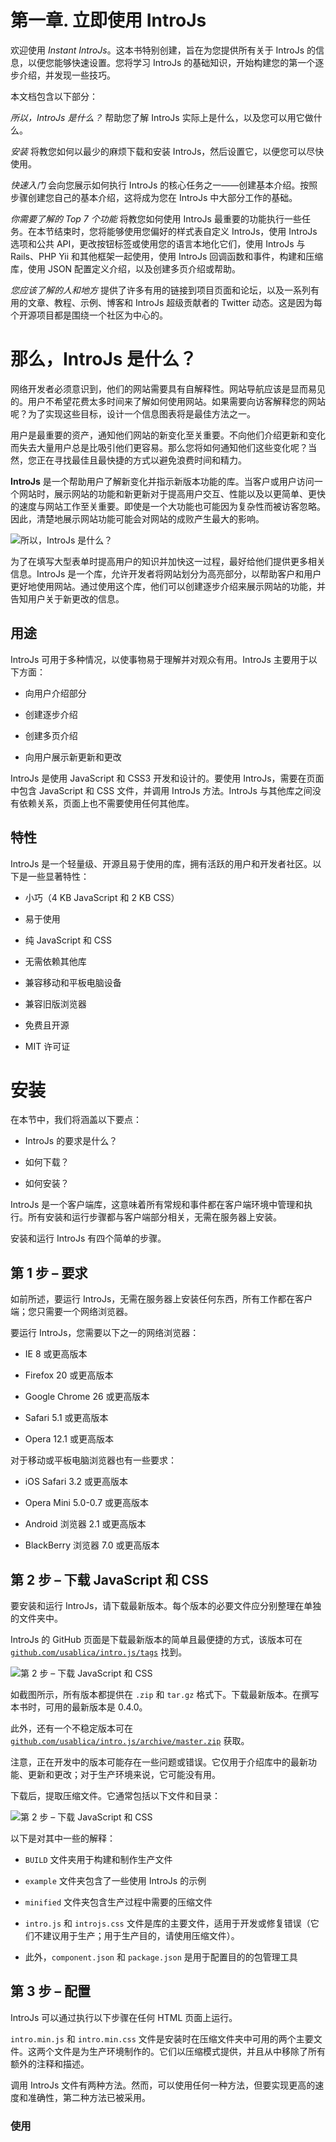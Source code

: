 # 第一章. 立即使用 IntroJs

欢迎使用 *Instant IntroJs*。这本书特别创建，旨在为您提供所有关于 IntroJs 的信息，以便您能够快速设置。您将学习 IntroJs 的基础知识，开始构建您的第一个逐步介绍，并发现一些技巧。

本文档包含以下部分：

*所以，IntroJs 是什么？* 帮助您了解 IntroJs 实际上是什么，以及您可以用它做什么。

*安装* 将教您如何以最少的麻烦下载和安装 IntroJs，然后设置它，以便您可以尽快使用。

*快速入门* 会向您展示如何执行 IntroJs 的核心任务之一——创建基本介绍。按照步骤创建您自己的基本介绍，这将成为您在 IntroJs 中大部分工作的基础。

*你需要了解的 Top 7 个功能* 将教您如何使用 IntroJs 最重要的功能执行一些任务。在本节结束时，您将能够使用您偏好的样式表自定义 IntroJs，使用 IntroJs 选项和公共 API，更改按钮标签或使用您的语言本地化它们，使用 IntroJs 与 Rails、PHP Yii 和其他框架一起使用，使用 IntroJs 回调函数和事件，构建和压缩库，使用 JSON 配置定义介绍，以及创建多页介绍或帮助。

*您应该了解的人和地方* 提供了许多有用的链接到项目页面和论坛，以及一系列有用的文章、教程、示例、博客和 IntroJs 超级贡献者的 Twitter 动态。这是因为每个开源项目都是围绕一个社区为中心的。

# 那么，IntroJs 是什么？

网络开发者必须意识到，他们的网站需要具有自解释性。网站导航应该是显而易见的。用户不希望花费太多时间来了解如何使用网站。如果需要向访客解释您的网站呢？为了实现这些目标，设计一个信息图表将是最佳方法之一。

用户是最重要的资产，通知他们网站的新变化至关重要。不向他们介绍更新和变化而失去大量用户总是比吸引他们更容易。那么您将如何通知他们这些变化呢？当然，您正在寻找最佳且最快捷的方式以避免浪费时间和精力。

**IntroJs** 是一个帮助用户了解新变化并指示新版本功能的库。当客户或用户访问一个网站时，展示网站的功能和新更新对于提高用户交互、性能以及以更简单、更快的速度与网站工作至关重要。即使是一个大功能也可能因为复杂性而被访客忽略。因此，清楚地展示网站功能可能会对网站的成败产生最大的影响。

![所以，IntroJs 是什么？](img/2517_01_01.jpg)

为了在填写大型表单时提高用户的知识并加快这一过程，最好给他们提供更多相关信息。IntroJs 是一个库，允许开发者将网站划分为高亮部分，以帮助客户和用户更好地使用网站。通过使用这个库，他们可以创建逐步介绍来展示网站的功能，并告知用户关于新更改的信息。

## 用途

IntroJs 可用于多种情况，以使事物易于理解并对观众有用。IntroJs 主要用于以下方面：

+   向用户介绍部分

+   创建逐步介绍

+   创建多页介绍

+   向用户展示新更新和更改

IntroJs 是使用 JavaScript 和 CSS3 开发和设计的。要使用 IntroJs，需要在页面中包含 JavaScript 和 CSS 文件，并调用 IntroJs 方法。IntroJs 与其他库之间没有依赖关系，页面上也不需要使用任何其他库。

## 特性

IntroJs 是一个轻量级、开源且易于使用的库，拥有活跃的用户和开发者社区。以下是一些显著特性：

+   小巧（4 KB JavaScript 和 2 KB CSS）

+   易于使用

+   纯 JavaScript 和 CSS

+   无需依赖其他库

+   兼容移动和平板电脑设备

+   兼容旧版浏览器

+   免费且开源

+   MIT 许可证

# 安装

在本节中，我们将涵盖以下要点：

+   IntroJs 的要求是什么？

+   如何下载？

+   如何安装？

IntroJs 是一个客户端库，这意味着所有常规和事件都在客户端环境中管理和执行。所有安装和运行步骤都与客户端部分相关，无需在服务器上安装。

安装和运行 IntroJs 有四个简单的步骤。

## 第 1 步 – 要求

如前所述，要运行 IntroJs，无需在服务器上安装任何东西，所有工作都在客户端；您只需要一个网络浏览器。

要运行 IntroJs，您需要以下之一的网络浏览器：

+   IE 8 或更高版本

+   Firefox 20 或更高版本

+   Google Chrome 26 或更高版本

+   Safari 5.1 或更高版本

+   Opera 12.1 或更高版本

对于移动或平板电脑浏览器也有一些要求：

+   iOS Safari 3.2 或更高版本

+   Opera Mini 5.0-0.7 或更高版本

+   Android 浏览器 2.1 或更高版本

+   BlackBerry 浏览器 7.0 或更高版本

## 第 2 步 – 下载 JavaScript 和 CSS

要安装和运行 IntroJs，请下载最新版本。每个版本的必要文件应分别整理在单独的文件夹中。

IntroJs 的 GitHub 页面是下载最新版本的简单且最便捷的方式，该版本可在 [`github.com/usablica/intro.js/tags`](https://github.com/usablica/intro.js/tags) 找到。

![第 2 步 – 下载 JavaScript 和 CSS](img/2517_01_02.jpg)

如截图所示，所有版本都提供在 `.zip` 和 `tar.gz` 格式下。下载最新版本。在撰写本书时，可用的最新版本是 0.4.0。

此外，还有一个不稳定版本可在 [`github.com/usablica/intro.js/archive/master.zip`](https://github.com/usablica/intro.js/archive/master.zip) 获取。

注意，正在开发中的版本可能存在一些问题或错误。它仅用于介绍库中的最新功能、更新和更改；对于生产环境来说，它可能没有用。

下载后，提取压缩文件。它通常包括以下文件和目录：

![第 2 步 – 下载 JavaScript 和 CSS](img/2517_01_03.jpg)

以下是对其中一些的解释：

+   `BUILD` 文件夹用于构建和制作生产文件

+   `example` 文件夹包含了一些使用 IntroJs 的示例

+   `minified` 文件夹包含生产过程中需要的压缩文件

+   `intro.js` 和 `introjs.css` 文件是库的主要文件，适用于开发或修复错误（它们不建议用于生产；用于生产目的，请使用压缩文件）。

+   此外，`component.json` 和 `package.json` 是用于配置目的的包管理工具

## 第 3 步 – 配置

IntroJs 可以通过执行以下步骤在任何 HTML 页面上运行。

`intro.min.js` 和 `intro.min.css` 文件是安装时在压缩文件夹中可用的两个主要文件。这两个文件是为生产环境制作的。它们以压缩模式提供，并且从中移除了所有额外的注释和描述。

调用 IntroJs 文件有两种方法。然而，可以使用任何一种方法，但要实现更高的速度和准确性，第二种方法已被采用。

### 使用 <script> 标签

要使用 `<script>` 标签，请在 HTML 文档中包含以下 JavaScript 和 CSS 文件：

```js
  <!-- Add IntroJs -->
  <script type="text/javascript"src="img/intro.min.js"></script>
  <!-- Add IntroJs styles -->
  <linkhref="introjs.min.css"rel="stylesheet">
```

### AMD 和 CommonJs

IntroJs 的另一个有用特性是它与 AMD 和 CommonJs 模式的兼容性。可以使用这些模式调用 JavaScript 和 CSS 文件，而且不需要使用 `<script>` 标签。通过使用这种方式，可以异步调用 JavaScript 和 CSS 文件。

这种方法提高了文档的加载速度，同时，在加载时网页不会被阻塞。如前所述，这种方法已被推荐代替其他方法。

```js
require(["intro"], function(introJs) {
    //This function is called when intro.js is loaded.
    //Hence, you can write `introJs().start();` here
});
```

这段代码是使用 RequireJs 库编写的。通过使用这种方法，IntroJs 程序的作用域或闭包将被确定。此外，加载文件的请求将以异步方式发送，它不会等待调用流程完成。此外，它还提高了加载速度。

要使用此功能，您需要在您的页面上包含以下库之一：

+   RequireJs

+   curl

+   LSJS

+   Dojo 1.7 或更高版本

此外，通过使用这种方法，还可以调用 `introjs.css`。然而，由于这种方法在不同浏览器中可能引起的问题，不推荐使用，并且 `<link>` 标签已被优先考虑用于调用 CSS 文件。

## 就这样

到目前为止，你应该已经安装了 IntroJs；你现在可以自由地探索并了解更多关于它的信息。

# 快速开始

在本节中，我们将讨论以下主题：

+   设置

+   创建一个新的示例

你需要使用 IntroJs 创建一个介绍页面吗？本节将解释完成此操作的简单两步。

## 步骤 1 – 定义元素

元素可以用以下两种方法定义：

+   使用元素属性

+   使用 JavaScript 对象（JSON）

### 使用元素属性

采用这种方法，你可以轻松设置和定义你的第一个介绍。为了通过属性设置介绍，将一些希望成为故事一部分的自定义属性添加到元素中。`data-intro` 和 `data-step` 属性使得向高亮元素添加一些文本或标题或更改工具提示的位置成为可能。为了实现这些，请执行本节中概述的步骤。

#### data-intro 属性

对于每个介绍步骤，都可以有一个工具提示，向用户简要介绍相关信息。当元素被高亮时，`data-intro` 属性定义了工具提示文本，例如：

```js
<a href='http://google.com/' data-intro='Hello step one!'>I'm a link</a>
```

上述示例生成了 `Hello step one!` 工具提示文本。

#### data-step 属性

`data-step` 属性通过在介绍中的每个步骤设置一个数字来设置每个步骤的优先级，例如：

```js
<a href='http://google.com/' data-intro='Hello step one!' data-step='1'>Link One</a>
<a href='http://yahoo.com/' data-intro='Hello step two!' data-step='2'>Link Two</a>
```

在这个例子中，介绍中有两个元素，它们有不同的优先级或 `data-step` 属性。当介绍开始时，首先高亮的是 `Link One` 的值，而不是 `Link Two` 的值，因为 `data-step` 的优先级更高。此外，在添加具有不同 `data-step` 属性的其他元素后，也可以更改优先级。

#### data-position 属性

`data-position` 属性使得设置工具提示框的位置成为可能。然而，这是一个可选属性，但它让我们能够设置工具提示框的正确位置。默认情况下，工具提示框的位置被设置为高亮元素底部。然而，可以通过 `data-position` 属性来更改它。`data-position` 属性可以取 `top`、`bottom`、`left` 或 `right` 值，例如：

```js
<a href='http://google.com/' data-intro='Hello step one!' data-step='1' data-position='right'>Link One</a>
```

上述示例生成了 `Hello step one!` 工具提示文本，并且工具提示框将出现在右侧。

### 使用 JavaScript 对象（JSON）

JavaScript 对象或 JSON 是定义介绍的另一种方式。这种方法与元素属性之间没有区别。然而，它是一种清晰的方式来程序化生成介绍。

IntroJs 有一个名为 `setOptions` 的方法，它赋予我们设置库中一些选项的能力。这些选项之一是 `steps` 属性，它以数组的形式包含介绍的所有步骤。

首先，创建一个 `introJS` 的实例。然后，调用 `setOptions`（或 `setOption`）来设置所有步骤。现在，我们只需要创建介绍中步骤的数组。每个步骤及其所有属性都包含一个对象，该对象包括以下属性：

+   `element`: 这定义了介绍的目标元素，是一个 CSS 选择器

+   `intro`: 这包括工具提示框的文本

+   `step`: 这包括一个数字来设置每个步骤的优先级

+   `position` : 这代表工具提示框的位置，可以是 `top`、`bottom`、`right` 或 `left`

以下代码是一个步骤的示例：

```js
{
    element:'#step2',
    intro:"Ok, wasn't that fun?",
    position:'right'
}
```

所有步骤的完整示例如下：

```js
var intro =introJs();
          intro.setOptions({
            steps: [
            {
              element:'#step1',
              intro:"This is a tooltip."
            },
            {
              element:'#step2',
              intro:"Ok, wasn't that fun?",
              position:'right'
            },
            {
              element:'#step3',
              intro:'More features, more fun.',
              position:'left'
            }
          ]
});
```

在前面的示例中，我们创建了一个 `introJS` 的实例并定义了介绍的三个步骤。

## 步骤 2 – 调用 start() 方法

我们几乎完成了！从 `introJS` 实例调用 `start()` 方法是创建介绍的最终步骤。

IntroJs 有一个构造函数，它创建库中的一个实例并将其所有选项设置到该实例中。构造函数可以接受一个参数，该参数定义了介绍的农场，例如，为整个页面或特定元素或容器运行介绍。

下面是一个整个页面的示例：

```js
var instance = introJs(); //without selector, start introduction for whole page
```

下面是一个特定容器的示例：

```js
var instance = introJs("#intro-farm"); //start introduction for element id='intro-farm'
```

在前面的示例中，我们创建了 `introJS` 的两个实例，第一个没有指定元素，第二个有 `#intro-farm`。现在我们有一个 `introJS` 的实例，我们只需要调用 `start()` 方法。

```js
instance.start();
```

在调用 `start()` 方法后，介绍开始。要使用 JavaScript 对象定义步骤，我们首先需要调用 `setOptions()`，然后调用 `start()` 方法。

![步骤 2 – 调用 start() 方法](img/2517_01_04.jpg)

### Hello World

好的，现在让我们使用 IntroJs 的基本功能创建我们的第一个介绍。首先，创建你的 `hello-world.html` 文件如下：

```js
<!DOCTYPE html>
<html lang="en">
<head>
<meta charset="utf-8">
<title>IntroJS-Hello World</title>
<!-- Add IntroJs styles -->
<link href="introjs.css" rel="stylesheet">
</head>
<body>
<div>
<h1 >Basic Usage</span></h1>
<p class="lead" data-step="4" data-intro="Another step.">This is the basic
usage of IntroJs, with <code>data-step</code> and <code>data-intro</code> attributes.
</p>
<a class="btnbtn-large btn-success" href="javascript:void(0);" onclick="javascript:introJs().start();">Start</a>
</div>
<div>
<div>
<h4 data-step="1" data-intro="This is a tooltip!">Section One</h4>
<p>Loremipsum dolor sitamet, consecteturadipiscingelit. Duismollisaugue a nequecursus ac blanditorcifaucibus.Phasellusnecmetuspurus.</p>
<h4 data-step="2" data-intro="This is a tooltip!">Section Two</h4>
<p>Loremipsum dolor sitamet, consecteturadipiscingelit. Duismollisaugue a nequecursus ac blanditorcifaucibus.Phasellusnecmetuspurus.</p>
<h4 data-step="3" data-intro="This is a tooltip!">Section Three</h4>
<p>Loremipsum dolor sitamet, consecteturadipiscingelit. Duismollisaugue a nequecursus ac blanditorcifaucibus.Phasellusnecmetuspurus.</p>
</div>
</div>
</div>
<script type="text/javascript" src="img/intro.js"></script>
</body>
</html>
```

在浏览器中打开 `hello-world.html`。这是使用 IntroJs 库的第一个介绍。

![Hello World](img/2517_01_05.jpg)

### 它是如何工作的

你已经创建了第一个介绍；它既简单又容易。首先，在页面上包含 JavaScript 和 CSS 文件。然后，向代码中添加三个带有 `data-step` 属性的 `<h4>` 元素。最后，在 `<a>` 标签的 `onClick` 事件中调用 IntroJs 的 `start()` 函数。

IntroJs 的其他功能将在下一节中讨论。

# 你需要知道的 Top 7 个功能

IntroJs 拥有一个强大且完整的 API，它赋予你使用你喜欢的设置来自定义和更改库的能力。

在本节中，将讨论以下主题：

+   选项

+   API

+   自定义 CSS 文件

+   将 IntroJs 集成到其他框架中

+   本地化和从右到左版本

+   构建

+   多页

您已经学习了 IntroJs 的基本功能。在本节中，将涵盖所有库功能。此外，还将讨论如何将 IntroJs 样式定制为开发者所期望的样式。稍后，将回顾如何为不同语言本地化库，最后，通过一些示例，您将学习如何将 IntroJs 与其他框架集成。

## 选项

IntroJs 中有一些默认选项可用于配置库，例如工具提示框中的**下一步**、**上一步**和**完成**按钮标签或工具提示的默认位置。

在本节中，将提供 IntroJs 的所有选项，在接下来的章节中，将介绍一些其他方法来更改这些选项并设置首选值。

### 步骤

要使用 JSON 配置手动定义步骤，`steps` 属性非常有用。在**快速入门**部分，我们讨论了此选项，它具有 JavaScript 对象（JSON）类型。

### nextLabel

`next` `Label` 选项包含要显示在**下一步**按钮工具提示框中的文本。此选项的类型为 `string`，默认值为**下一步** **→**。

### prevLabel

`prevLabel` 选项保存要显示在**上一步**按钮工具提示框中的文本。其类型为 `string`，默认值为**←** **上一步**。

### skipLabel

`skipLa` `bel` 选项用于设置工具提示框中**跳过**按钮的文本。此选项的类型为 `string`，默认值为**跳过**。

### doneLabel

`doneLa` `bel` 选项包含工具提示框中**完成**按钮的文本。当用户达到介绍的最后一步时，此按钮将出现。此外，其类型为 `string`，默认值为**完成**。

### tooltipPosition

`tooltipPosition` 选项用于保存介绍中工具提示框的默认位置。此选项的默认值为 `bottom`，意味着所有工具提示框都将出现在介绍中高亮区域的底部。此外，此选项的可能值还包括 `top`、`bottom`、`right` 和 `left`。

### exitOnEsc

`exitOn` `Esc` 选项是一个 `true` 或 `false` 选项，用于定义用户是否可以通过使用 *Esc* 键退出介绍。此选项的类型为 `boolean`，可能的值为 `true` 和 `false`，默认设置为 `true`。将其设置为 `false`，则 *Esc* 将被禁用。

### exitOnOverlayClick

`exitOnOverlayClick` 选项是一个 `true` 或 `false` 选项，用于定义用户是否可以通过单击介绍中的覆盖层（介绍中的深色背景）来退出介绍。此选项的类型为 `boolean`，可能的值为 `true` 或 `false`，默认设置为 `true`。

### showStepNumbers

`showStepNumbers`选项是另一个`true`或`false`选项。将其设置为`true`，则每个步骤的数字将显示在突出区域的右上角。其可能的值是`true`或`false`，默认值是`true`。

## API

IntroJs 包括允许用户控制和管理介绍执行的功能。例如，可以在执行过程中对意外事件做出决定，或根据用户交互更改介绍流程。稍后，本书编写时 IntroJs 中所有可用的 API 都将被解释。然而，这些功能将在未来扩展和发展。IntroJs 包括以下 API 函数：

+   `start`

+   `goToStep`

+   `exit`

+   `setOption`

+   `setOptions`

+   `oncomplete`

+   `onexit`

+   `onchange`

+   `onbeforechange`

### introJs.start()

如前所述，`introJs.start()`是 IntroJs 的主要函数，允许用户为指定的元素启动介绍并获取`introJS`类的实例。介绍将从指定元素的第一步开始。

此函数没有参数，同时也返回`introJS`类的实例。

### introJs.goToStep(stepNo)

使用此函数跳转到介绍的特定步骤。很明显，介绍总是从第一步开始；然而，可以通过使用此函数更改配置。`goToStep`函数有一个整数参数，接受介绍中步骤的编号。

```js
introJs().goToStep(2).start(); //starts introduction from step 2
```

如示例所示，首先，通过使用`goToStep`函数将默认配置从`1`更改为`2`，然后调用`start()`函数。因此，介绍将从第二步开始。

最后，此函数将返回`introJS`类的实例。

### introJs.exit()

`introJS.exit()`函数允许用户退出并关闭正在运行的介绍。默认情况下，当用户点击**完成**按钮或到达介绍的最后一个步骤时，介绍结束。

```js
introJs().exit()
```

如所示，`exit()`函数没有参数，并返回`introJS`类的实例。

### introJs.setOption(option, value)

如前所述，IntroJs 有一些默认选项，可以通过使用`setOption`方法进行更改。此函数有两个参数。第一个参数用于指定选项名称，第二个参数用于设置值。

```js
introJs().setOption("nextLabel", "Go Next");
```

在前面的示例中，`nextLabel`设置为`Go Next`。此外，还可以通过使用`setOption`方法更改其他选项。

### introJs.setOptions(options)

可以使用`setOption`方法更改选项。但是，要一次性更改多个选项，可以使用`setOptions`。`setOptions`方法接受 JSON 格式的不同选项和值。

```js
introJs().setOptions({ skipLabel: "Exit", tooltipPosition: "right" });
```

在前面的示例中，通过使用 JSON 和`setOptions`方法同时设置了两个选项。

### introJs.oncomplete(providedCallback)

当介绍结束时，会触发`oncomplete`事件。如果传递了一个`oncomplete`方法，库会在介绍结束后调用它。

```js
introJs().oncomplete(function() {
  alert("end of introduction");
});
```

在这个例子中，介绍结束后，传递给`oncomplete`方法的匿名函数将被调用，并显示**介绍结束**的消息。

### introJs.onexit(providedCallback)

如前所述，用户可以使用*Esc*键或点击介绍中的暗区来退出正在运行的介绍。`onexit`事件会在用户退出介绍时被通知。这个函数接受一个参数并返回正在运行的`introJS`实例。

```js
introJs().onexit(function() {
  alert("exit of introduction");
});
```

在前面的例子中，我们向`onexit`方法传递了一个带有`alert()`语句的匿名函数。如果用户退出介绍，匿名函数将被调用，并显示带有消息**介绍退出**的警告框。

### introJs.onchange(providedCallback)

在介绍步骤的每一步都会触发`onchange`事件。这个方法在通知每一步介绍完成时很有用。

```js
introJs().onchange(function(targetElement) {
  alert("new step");
});
```

你可以为匿名函数定义一个参数（如前例中的`targetElement`），当函数被调用时，你可以使用该参数访问介绍中当前突出显示的目标元素。在前面的例子中，当每个介绍步骤结束时，会弹出一个带有**新步骤**消息的警告框。

### introJs.onbeforechange(providedCallback)

有时候，你可能需要在介绍步骤的每一步之前做一些事情。考虑一下，在用户进入介绍步骤之前，你可能需要执行一个 Ajax 调用；你可以通过`onbeforechange`事件来实现这一点。

```js
introJs().onbeforechange(function(targetElement) {  alert("before new step");});
```

我们也可以为匿名函数定义一个参数（如前例中的`targetElement`），当这个函数被调用时，该参数会获取关于当前突出显示的介绍元素的一些信息。因此，使用该参数，你可以知道将要突出显示的介绍步骤是哪一个，或者目标元素的类型，等等。

在前面的例子中，在突出显示介绍步骤之前，会弹出一个带有消息**before new step**的警告框。

## 方法链式调用

**方法链式调用**是 IntroJs 最有用的特性之一。这种方法会连续调用函数。

假设你需要调用两个或三个方法来完成一个动作。例如，设置一个选项，设置一个回调事件，然后调用`start()`方法开始介绍。有两种不同的方法可以实现这个目标。首先，创建类的实例并将其保存在一个变量中，然后使用该变量调用其他函数。其次，使用方法链式调用。在 IntroJs 中，你可以像链一样一个接一个地调用函数。

在这里，你可以看到类和函数的传统用法：

```js
//first of all, create an instance of IntroJs and hold it in a variable
varmyIntro = introJs();

//change skipLabel and tooltipPosition
myIntro.setOptions({ skipLabel: "Exit", tooltipPosition: "right" });

//set function to call in onchange
myIntro.onchange(function(targetElement) {  alert("new step");});

//set funtion to call in onexit
myIntro.onexit(function() {alert("exit of introduction");});

//finally start the introduction
myIntro.start();
```

这包含了很多行代码，使得它变得过于复杂。按照以下代码片段所示进行更改会更好：

```js
introJs.setOptions({ skipLabel: "Exit", tooltipPosition: "right" })
.onchange(function(targetElement) {
  alert("new step");
  })
.onexit(function() {
alert("exit of introduction");
})
.start();
```

如前代码片段所示，我们一个接一个地调用了每个函数。实际上，IntroJs 的所有函数都返回一个`introJS`实例；因此，您不需要在单独的变量中保留实例然后使用它。

### 注意

要了解更多关于方法链的信息，请使用以下链接：[`en.wikipedia.org/wiki/Method_chaining`](http://en.wikipedia.org/wiki/Method_chaining)。

## 将 IntroJs 与其他框架集成

我们可以将服务器端框架与 IntroJs 集成。这有助于在您的服务器端代码中使用 IntroJs，并提供对 IntroJs 例程的更多控制。

已经为许多流行的知名框架完成了与 IntroJs 的集成。在本节中，我们将讨论此主题，并提供一些关于 IntroJs 与其他框架使用的额外描述。

### Ruby on Rails

Ruby on Rails 是开发 Web 应用程序中最受欢迎的框架之一。许多开发者都在使用它，并且很容易在 Rails 中使用 IntroJs。

#### 安装

在 Rails 框架中安装 IntroJs 有几个简单的步骤。首先，使用以下命令安装 IntroJs 包：

```js
gem install introjs-rails

```

您将看到以下输出：

![安装](img/2517_02_01.jpg)

完成此任务的另一种方法是向您的 Gem 文件添加`introjs-rails`包，并使用`bundle install`命令安装该包。您可以在[`rubygems.org/gems/introjs-rails`](https://rubygems.org/gems/introjs-rails)找到 IntroJs Gem 包。

完成安装步骤后，将相关文件添加到您的 Rails 项目中。最后，将 IntroJs 资源添加到代码中。

在`app/assets/javascript/application.js`中添加此行：

```js
//=require introjs
```

此外，在`app/assets/stylesheets/application.css`中添加此行：

```js
*=require introjs
```

现在一切准备就绪，可以使用 IntroJs 库。我们之前提到的所有 IntroJs 功能都可以在您的 Rails 项目中访问。此外，在发布库的新版本后，还可以更新 IntroJs。

### Yii 框架

Yii 是 PHP 中最好的框架之一。如果您使用这个框架，可以轻松地使用 Yii 和 IntroJs 的集成优势。

#### 安装

首先，前往 GitHub 上的`Yii-IntroJS`页面([`github.com/moein7tl/Yii-IntroJS`](https://github.com/moein7tl/Yii-IntroJS))。

![安装](img/2517_02_02.jpg)

要下载压缩文件，请使用以下链接：[`github.com/moein7tl/Yii-IntroJS/archive/master.zip`](https://github.com/moein7tl/Yii-IntroJS/archive/master.zip)。

`.zip`文件包含`introjs`目录，应将其复制到受保护路径。现在，一切准备就绪，可以开始使用了。

#### 使用方法

要使用 IntroJs，请在 Yii 项目中使用小部件命令访问`application.extentions.introjs.IntroJs`。这个小部件获取一个数组，即所有介绍步骤，并自动生成介绍客户端代码。

```js
$this->widget('application.extensions.introjs.IntroJs',array(
    'data'=>array(
        array('id'=>'introID1','step'=>1,'intro'=>'Hello World!','position'=>'right'),
        array('id'=>'IntroID2','step'=>2,'intro'=>'Step two'),
        /* all step and data should be defined here*/
        array('id'=>'introIDStart','start'=>true,'event'=>'onclick'), // define one element as starter,default event is onclick
        array('id'=>'introIDExit','exit'=>true,'event'=>'onclick'), // you can define elements to exit before ending IntroJs,default event is onclick
    )
));
```

在这个示例中，我们已定义了两个介绍步骤，包括`Hello World`，以及它们的 ID 为`introID1`和`introID2`。

在每个步骤中，可以定义四个标识符：

+   `id`: 这定义了每个步骤的标识

+   `step`: 这定义了每个步骤的顺序

+   `intro`: 这定义了每个步骤的工具提示文本

+   `position`: 这决定了工具提示的位置。它可以是顶部、右侧、底部或左侧

此外，此示例将定义两个元素以开始和结束介绍；例如，它将指定一个链接，当点击时，开始或停止介绍。

通过将`start`参数的值设置为`true`，可以启动自定义元素并为其确定一个事件；例如，事件可以是`onclick`。

```js
array('id'=>'introIDStart','start'=>true,'event'=>'onclick'), // define one element as starter,default event is onclick
```

此外，通过将`exit`参数设置为`true`，可以确定`exit`元素，例如：

```js
array('id'=>'introIDExit','exit'=>true,'event'=>'onclick'), // you can define elements to exit before ending IntroJs,default event is onclickStyle Customization
```

默认情况下，IntroJs 有一个简单的样式，可以使它与您的网站设计达到很好的和谐。

在本节中，将解释 IntroJs 样式，并学习更改 IntroJs 元素样式和外观的方法。

要更改 IntroJs 样式，应更改五个主要项目。它们如下：

+   覆盖层

+   工具提示

+   按钮

+   数字

+   高亮区域

IntroJs 有一个名为`introjs.css`的样式表，在之前已下载。要更改您的介绍样式，创建一个新的 CSS 文件，并按您想要的覆盖`introjs.css`类。之后，将您的 CSS 文件包含在页面中的主 CSS 文件之后，如下例所示：

```js
<!-- Add IntroJs styles -->
<link href="introjs.css" rel="stylesheet">
<!-- Here you should add your own style -->
<link href="mystyle.css" rel="stylesheet">
```

### 覆盖层

打开`introjs.css`文件时，第一个可用的类是`introjs-overlay`，它包含所有覆盖属性。您可以在自己的 CSS 文件中覆盖属性并更改覆盖外观。

### 工具提示

这是`introjs.css`中的另一个重要类`introjs-tooltip`，它包含所有介绍工具提示的属性。例如，要将工具提示的颜色更改为红色，请将以下代码添加到 CSS 文件中：

```js
.introjs-tooltip {
    background-color: red;
}
```

### 按钮

还可以通过覆盖几个类来更改按钮的样式。

#### introjs-tooltipbuttons

`introjs-tooltipbuttons`是一个用于`div`元素的类，它是`buttons`容器。例如，要将按钮的对齐方式更改为右侧，请将以下代码添加到 CSS 文件中：

```js
.introjs-tooltipbuttons {
    text-align: left;
}
```

#### introjs-button

`introjs-button`类包含所有按钮的外观属性。以下示例显示了如何在 CSS 文件中更改其中的一些：

```js
.introjs-button {
    text-shadow: 1px 1px 0 #fff;
    color: #333;
    background-color: #ececec;
    background-image: -webkit-gradient(linear, 0 0, 0 100%, from(#f4f4f4), to(#ececec));
    background-image: -moz-linear-gradient(#f4f4f4, #ececec);
    background-image: -o-linear-gradient(#f4f4f4, #ececec);
    background-image: linear-gradient(#f4f4f4, #ececec);
}
.introjs-button {
    text-shadow: 1px 1px 0 #fff;
    font: 11px/normal sans-serif;
    color: #333;
    background-image: linear-gradient(#f4f4f4, #ececec);
}
```

#### introjs-prevbutton

此类用于**上一步**按钮。

#### introjs-nextbutton

此类用于**下一步**按钮。

#### introjs-skipbutton

此类用于**跳过**按钮。

### 数字

要更改步骤数字的 CSS 属性样式，这些属性位于`introjs-helperNumberLayer`类中，请在 CSS 文件中覆盖此类。

### 高亮区域

要更改高亮区域样式，覆盖`introjs-helperLayerclass`。

## 本地化和从右到左版本

IntroJs 为开发者提供了许多功能和选项，以便更改和自定义库以适应他们使用的语言。在 IntroJs 中，一些按钮和标签作为选项可用，并且可以使用 IntroJs API 和方法进行更改。

### 更改按钮标签

IntroJs 有四个按钮用于各种情况，这些按钮位于工具提示框中。所有这些选项都可以通过`setOption`或`setOptions`方法进行更改。

![更改按钮标签](img/2517_02_03.jpg)

为了更改这些按钮并设置首选文本，请更改以下选项：

+   `nextLabel`：此选项用于更改**下一页**按钮的标签

+   `prevLabel`：此选项用于更改**上一页**按钮的标签

+   `skipLabel`：此选项用于更改**跳过**按钮的标签

+   `doneLabel`：此选项用于更改**完成**按钮的标签

所有的上述选项都可以通过`setOption`方法进行更改。以下是一个使用此函数的示例：

```js
introJs().setOption("skipLabel", "Exit");
```

在前面的示例中，我们将**跳过**按钮的标签从**跳过**更改为`退出`。使用相同的方法，更改所有按钮的标签。

如果你需要一次性更改两个或更多按钮的标签，请使用`setOptions`方法。以下是一个`setOptions`方法的示例：

```js
introJs().setOptions({ nextLabel: 'Go', prevLabel: 'Previous' });
```

### 提示

**下载示例代码**

你可以从你购买的所有 Packt 书籍的账户中下载你购买的所有示例代码文件。[`www.packtpub.com`](http://www.packtpub.com)。如果你在其他地方购买了这本书，你可以访问[`www.packtpub.com/support`](http://www.packtpub.com/support)并注册，以便将文件直接通过电子邮件发送给你。

在前面的示例中，我们使用一个函数调用将**下一页**和**上一页**按钮的标签更改为`Go`和`Previous`。最终结果应该是这样的：

![更改按钮标签](img/2517_02_04.jpg)

### RTL

IntroJs 最初发布的是**从左到右**版本，但它可以更新到**从右到左**样式表。IntroJs 有一个**RTL**样式表，可以更改介绍为从右到左，并且使用此样式表非常简单。

要使用 RTL 版本，请在主 IntroJs 样式表之后将`introjs-rtl.css`添加到页面中。请确保在主 IntroJs 样式表之后使用 RTL 样式表。

```js
<!-- Add IntroJs styles -->
<link href="introjs.css" rel="stylesheet">
<!-- Add IntroJs RTL styles -->
<link href="introjs-rtl.css" rel="stylesheet">
```

在前面的示例中更改页面后，所有内容都应该是 RTL，例如工具提示框和按钮。以下是一个波斯语 RTL 版本的示例：

![RTL](img/2517_02_05.jpg)

### 构建项目

有时开发者需要更改、开发和定制 IntroJs 以满足他们的使用需求。为了开发和定制 IntroJs，请使用开发文件（`intro.js`和`introjs.css`文件），在更改后，为生产使用准备文件。可以在生产环境中使用开发文件。你所需要做的就是压缩它们并删除冗余的注释和空白。

生产环境是用户所在的地方，也是最终发布版本。用户不喜欢浪费时间下载文件。因此，尽可能减小文件大小。

使用 IntroJs 从开发文件创建生产代码非常简单；你只需要在你的命令工具应用程序中运行一行命令。然后，`MakeFile`将负责准备和创建生产文件。然而，在运行命令之前，你需要准备你的工作空间。

### 准备就绪

IntroJs 的`MakeFile`与 NodeJs 兼容，因此在做任何事情之前，如果你没有 NodeJs，请安装它。你可以使用以下链接下载 NodeJs：[`nodejs.org`](http://nodejs.org)；选择你的操作系统并下载安装文件。下载后，运行并安装 NodeJs。现在，你应该在你的系统中有了 NPM 包管理器。为了确保安装正确完成，打开命令提示符，输入`npm`命令，并按*Enter*键。**节点包管理器**（**NPM**）手册将出现。

现在，一切准备就绪，可以继续进行。打开命令提示符和 IntroJs 文件夹，该文件夹包含如下截图所示的文件：

![准备就绪](img/2517_02_06.jpg)

安装其他依赖项以压缩 CSS 和 JavaScript 文件。在命令提示符中，输入`npm`安装命令并按*Enter*键；片刻后，结果应如以下截图所示：

![准备就绪](img/2517_02_07.jpg)

如前截图所示，所有依赖项都自动安装。

### make build

运行命令行工具来创建生产代码片段。为此，前往 IntroJs 的文件夹并运行`make build`命令。运行命令后，会出现如下截图所示的结果：

![make build](img/2517_02_08.jpg)

如果应用程序显示成功消息，这意味着你已经有了生产就绪的文件。所有生产文件都存储在 IntroJs 文件夹内的`minified`文件夹中。以下是一个`minified`文件夹的示例：

![make build](img/2517_02_09.jpg)

此外，生产就绪的文件在其文件名中具有`.min`后缀，这意味着它们已被压缩。现在这些文件以尽可能小的尺寸准备好用于生产。

## 事件和回调函数

IntroJs 最重要的部分之一是其事件和回调函数。IntroJs 提供了各种事件，可以完全控制介绍过程的每一个部分。例如，可以在介绍结束时显示一条消息。这些事件将在 IntroJs 的后续版本中得到改进。

在本节中，我们将解释 IntroJs 0.4.0（撰写本书时的最后一个稳定版本）中的一些可用事件。

### oncomplete

当所有介绍步骤都已通过且用户达到最后一步时，`oncomplete`事件会发生。用户在按下**完成**按钮或右箭头键时可以访问此事件。

![oncomplete](img/2517_02_10.jpg)

```js
introJs().oncomplete(function() {
alert("end of introduction");
});
```

此事件不会将任何参数传递给您的回调函数。在回调函数中，`this`指向当前的`introJS`实例。

在前一个示例中，介绍结束后，将出现**介绍结束**消息。

### onexit

`onexit`事件在用户退出介绍后发生，这意味着用户可以通过按*Esc*按钮或点击工具提示上的**跳过**按钮来退出整个事件，在介绍完成之前。

![onexit](img/2517_02_04.jpg)

```js
introJs().onexit(function() {
  alert("exit of introduction");
});
```

回调方法不为此事件获取任何输入参数。正如前一个示例代码所示，导入的事件没有参数。此外，在回调方法中，`this`值指向当前的`introJS`实例。因此，它可以用于控制动作并接收更多关于已启动在页面上的介绍的数据。

在前一个示例中，当用户退出介绍时，将立即出现**退出介绍**消息。

### onchange

在介绍级别的每个变化之后（通过在工具提示面板中点击**下一步**或**上一步**按钮或在键盘上按左右箭头），将发生`onchange`事件。当开发者想在用户进入介绍的一个级别后执行新的动作时，这可能很有用，例如调用 Ajax 文件或向用户显示已读取的数据。

```js
introJs().onchange(function(targetElement) {
  alert("new step");
});
```

在前一个事件中，回调事件接收一个输入参数，该参数包括在介绍过程中运行的元素。

在前一个代码中，用户进入介绍每个级别后，将弹出**新步骤**消息给用户。

### onbeforechange

在进入介绍的新级别之前，发生`onbeforechange`事件（在`onchange`事件之前）。因此，在用户进入介绍的新级别之前执行一个动作是有用的，动作完成后，新的级别将出现。

```js
introJs().onbeforechange(function(targetElement) {  
  alert("before new step");
});
```

在回调事件中，增加了一个参数；这包括介绍放置的元素和高亮区域。此外，在回调事件中，`this`值指向当前的`introJS`类实例。

在前一个示例中，在进入介绍的新级别之前，将弹出**新步骤**消息。

## 多页介绍

在本节中，将解释 IntroJs 的另一个重要且有趣的用法——多页介绍，这将让开发者了解如何创建多页介绍。

您迄今为止创建的所有介绍都只有一个页面。然而，如果您想有一个多页介绍而不是将所有内容都放在一个页面上，那会怎样？如果您想将介绍的前三个步骤放在`index1.html`中，而将其他部分放在`index2.html`中，那会怎样？当然，没有页面数量的限制，您可以按自己的喜好划分介绍。

因此，让我们使用两页来创建一个多页介绍。为了执行此操作，我们将在每一页添加一个代码块。因此，将此代码添加到第一页：

```js
<script type="text/javascript">
document.getElementById('startButton').onclick = function() {
   //change doneLabel to "Next Page" instead of Done
introJs().setOption('doneLabel', 'Next page').start().oncomplete(function() {
   //redirect to next page
window.location.href = 'second.html?multipage=true';
        });
      };
</script>
```

然后在第二页，添加此代码：

```js
<script type="text/javascript">
   //start introJs if multipage parameter is passed on the url
if (RegExp('multipage', 'gi').test(window.location.search)) {
introJs().start();
      }
</script>
```

### 它是如何工作的

如所示，为了使介绍成为多页，已添加了两块代码片段。但它是如何工作的？让我们在本节中详细了解。

#### 更改完成按钮的标签

在第一页上，首先更改**完成**按钮的标签。这会通知用户介绍尚未完成，并将继续到下一页。

#### 将用户重定向到下一页

如前所述，可以使用`oncomplete`事件来通知介绍何时结束。此外，此事件发生在介绍结束时，我们可以在那时做出决定。

要创建多页介绍，我们应该在`oncomplete`中将用户转移到下一页。为此，更改`window.location.href`。请记住，我们将`multipage`设置为查询字符串参数。此参数也将用于第二页。

```js
window.location.href = 'second.html?multipage=true';
```

#### 从第二页开始介绍

在重定向到第二页后，介绍应该继续并从 IntroJs 调用`introjs.start()`方法。`multipage`参数将被设置为`true`。如果存在`multipage`参数，我们调用`introjs.start()`，介绍将继续。

注意介绍步骤。所有页面中`data-step`值的顺序应该是正确的。例如，如果第一页的最后数字是*4*，则第二页的第一个数字应该是*5*。

# 你应该了解的人和地方

在这里，您可以找到有关 IntroJs 最新版本、新闻和更新的好地方。

## IntroJs 官方网站

官方 IntroJs 网站包括下载链接、API 文档、博客和其他有趣的资源。链接如下：[`introjs.com`](http://introjs.com)。

## 博客

这是一个寻找项目最新新闻的好地方。此外，这也是 IntroJs 开发团队发布更新和未来计划的地方。链接如下：[`blog.introjs.com`](http://blog.introjs.com)。

## API 文档

您可以在[`introjs.com/api`](http://introjs.com/api)找到 IntroJs 的完整 API 文档。

## GitHub 仓库

GitHub 是 IntroJs 的代码仓库。您可以在[`github.com/usablica/intro.js/`](https://github.com/usablica/intro.js/)找到下载最新稳定版本的链接。

## 问题跟踪器

人们在这里写下他们的问题、问题和关于不同项目的自己的想法。其他开发团队和贡献者检查这些问题以修复它们。链接如下：[`github.com/usablica/intro.js/issues`](https://github.com/usablica/intro.js/issues)。

## 社区

您可以参考以下地方来讨论 IntroJs。

### Google 群组

一个用于讨论 IntroJs 的群组如下：[`groups.google.com/forum/#!forum/introjs`](https://groups.google.com/forum/#!forum/introjs)。

### Stackoverflow

在 Stackoverflow 上关于 IntroJs 的问题和讨论都集中在这里，并带有`#introjs`标签：[`stackoverflow.com/questions/tagged/intro.js`](http://stackoverflow.com/questions/tagged/intro.js)。

## Twitter 和个人博客

阿夫辛·梅哈拉巴尼（IntroJs 的主要开发者及 Usablica 的联合创始人）的 Twitter 个人资料和博客网址如下：

+   [`twitter.com/afshinmeh`](http://twitter.com/afshinmeh)

+   [`afshinm.name/`](http://afshinm.name/)

埃桑·阿拉斯特赫（IntroJs 多个版本的贡献者及 Usablica 的首席执行官）的 Twitter 个人资料和博客网址如下：

+   [`twitter.com/ehsandotnet`](http://twitter.com/ehsandotnet)

+   [`blog.ehsandotnet.me`](http://blog.ehsandotnet.me)

Usablica（一个团队，旗下有 IntroJs 和其他许多开源项目和初创企业）的 Twitter 个人资料和博客网址如下：

+   [`twitter.com/usablica`](http://twitter.com/usablica)

+   [`usabli.ca/`](http://usabli.ca/)
